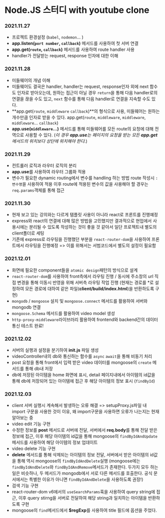 # Node.JS 스터디 with youtube clone

### 2021.11.27

- 프로젝트 환경설정 (`babel`, `nodemon`... )
- **app.listen(`port number`, `callback`)** 메서드를 사용하여 첫 서버 연결
- **app.get(`route`, `callback`)** 메서드를 사용하여 route handler 사용
- handler가 전달받는 request, response 인자에 대한 이해

### 2021.11.28

- 미들웨어의 개념 이해
- 미들웨어도 결국은 handler, handler는 request, response인자 외에 next 함수도 인자로 받아오는데, 원하는 접근이 아닐 경우 `return`을 통해 다음 handler로의 연결을 끊을 수도 있고, `next` 함수를 통해 다음 handler로 연결을 지속할 수도 있다.
- **app.get(`route`, `middleware` `callback`)**의 형식으로 사용, 미들웨어는 원하는 개수만큼 인자로 받을 수 있다. app.get(`route`, `middleware`, `middleware`, `middleware`... `callback`)
- **app.use(`middleware`...)** 메서드를 통해 미들웨어를 모든 route의 요청에 대해 전역으로 사용할 수 있다. (_이 경우 **app.use**는 페이지의 요청을 받는 모든 **app.get** 메서드의 위치보다 상단에 위치해야 한다._)

### 2021.11.29

- 컨트롤러 로직과 라우터 로직의 분리
- **app.use**를 사용하여 라우터 그룹화 적용
- 변수가 필요한 dynamic routing에서 변수를 handling 하는 방법
  route 작성시 `:변수명`을 사용하여 적용 이후 route에 적용된 변수의 값을 사용해야 할 경우는 `req.params`객체를 통해 접근

### 2021.11.30

- 현재 보고 있는 강의와는 다르게 탬플릿 사용이 아니라 react로 프론트를 진행예정
- express와 react의 연결에 대해 많은 방법을 고민했지만 결과적으로 현업에서 사용시에는 분리될 수 있도록 작성하는 것이 좋을 것 같아서 일단 프로젝트내 별도의 client폴더로 세팅
- 기존에 express로 라우팅을 진행했던 부분을 `react-router-dom`을 사용하여 프론트에서 라우팅을 진행예정 => 이를 위해서는 서범코드에서 별도의 설정이 필요함

### 2021.12.01

- 화면에 필요한 component들을 `atomic design`패턴의 방식으로 설계
- `react-router-dom`를 사용하여 front측에서 라우팅 진행 / 동시에 주소창의 url 직접 변경을 통해 이동시 반영을 위해 서버측 라우팅 작업 진행 (현재는 경로를 \*로 설정하여 모든 경로에 대하여 같은 파일(**client/build/index.html**)을 반환하도록 구현)
- `mongodb` / `mongoose` 설치 및 `mongoose.connect` 메서드를 활용하여 서버와 mongodb 연결
- `mongoose.Schema` 메서드를 활용하여 video model 생성
- `http-proxy-middleware`라이브러리 활용하여 frontend와 backend간의 데이터 통신 테스트 완료!

### 2021.12.02

- 서버의 실행과 설정을 분기하여 **init.js** 파일 생성
- videoController내의 db와 통신하는 함수를 `async` `await`을 통해 비동기 처리
- post 요청을 통해 front에서 입력 받은 video 데이터를 mongoose의 `create` 메서드를 통해 db내 저장
- db에 저장된 아이템을 home 화면에 표시, detail 페이지내에서 아이템의 id값을 통해 db에 저장되어 있는 아이템에 접근 후 해당 아이템의 정보 표시 (`findById`)

### 2021.12.03

- client 서버 실행시 계속해서 발생하는 오류 해결 => setupProxy.js파일 내 import 구문을 사용한 것이 이유, 왜 import구문을 사용하면 오류가 나는지는 현재 알아보는 중
- video edit 기능 구현
- 수정한 정보를 **post** 메서드로 서버에 전달, 서버에서 **req.body**를 통해 전달 받은 정보에 접근, 이후 해당 아이템의 id값을 통해 mongoose의 `findByIdAndUpdate`메서드를 사용하여 해당 아이템의 정보 업데이트
- video delete 기능 구현
- **delete** 메서드를 통해 삭제되는 아이템의 정보 전달, 서버에서 받은 아이템의 id값을 통해 역시 mongoose의 `findByIdAndDelete`실행 (mongoose에는 `findByIdAndDelete`와 `findByIdAndRemove`메서드가 존재한다. 두가지 모두 하는일은 비슷하나, 두 메서드가 mongodb에서 서로 다른 메서드를 호출한다.
  공식 문서에서는 특별한 이유가 아니면 `findByIdAndDelete`을 사용하도록 권장!)
- 검색 기능 구현
- react-router-dom v6에서의 `useSearchParams`훅을 사용하여 query string에 접근, 이후 query stirng을 서버로 전달하여 해당 string과 일치하는 아이템을 반환하도록 구현
- mongoose의 `find`메서드에서 **$regExp**를 사용하여 title 필드에 옵션을 주었다.
